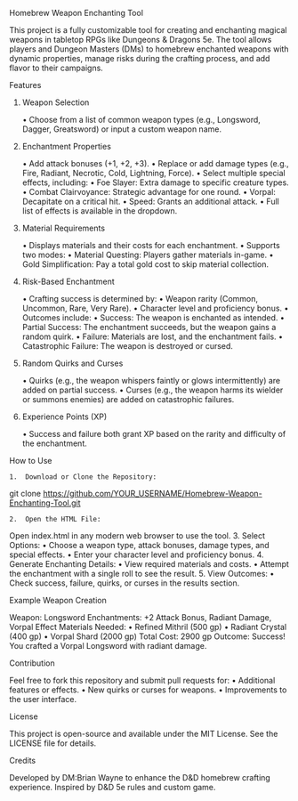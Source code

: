 Homebrew Weapon Enchanting Tool

This project is a fully customizable tool for creating and enchanting magical weapons in tabletop RPGs like Dungeons & Dragons 5e. The tool allows players and Dungeon Masters (DMs) to homebrew enchanted weapons with dynamic properties, manage risks during the crafting process, and add flavor to their campaigns.

Features

1. Weapon Selection

	•	Choose from a list of common weapon types (e.g., Longsword, Dagger, Greatsword) or input a custom weapon name.

2. Enchantment Properties

	•	Add attack bonuses (+1, +2, +3).
	•	Replace or add damage types (e.g., Fire, Radiant, Necrotic, Cold, Lightning, Force).
	•	Select multiple special effects, including:
	•	Foe Slayer: Extra damage to specific creature types.
	•	Combat Clairvoyance: Strategic advantage for one round.
	•	Vorpal: Decapitate on a critical hit.
	•	Speed: Grants an additional attack.
	•	Full list of effects is available in the dropdown.

3. Material Requirements

	•	Displays materials and their costs for each enchantment.
	•	Supports two modes:
	•	Material Questing: Players gather materials in-game.
	•	Gold Simplification: Pay a total gold cost to skip material collection.

4. Risk-Based Enchantment

	•	Crafting success is determined by:
	•	Weapon rarity (Common, Uncommon, Rare, Very Rare).
	•	Character level and proficiency bonus.
	•	Outcomes include:
	•	Success: The weapon is enchanted as intended.
	•	Partial Success: The enchantment succeeds, but the weapon gains a random quirk.
	•	Failure: Materials are lost, and the enchantment fails.
	•	Catastrophic Failure: The weapon is destroyed or cursed.

5. Random Quirks and Curses

	•	Quirks (e.g., the weapon whispers faintly or glows intermittently) are added on partial success.
	•	Curses (e.g., the weapon harms its wielder or summons enemies) are added on catastrophic failures.

6. Experience Points (XP)

	•	Success and failure both grant XP based on the rarity and difficulty of the enchantment.

How to Use

	1.	Download or Clone the Repository:

git clone https://github.com/YOUR_USERNAME/Homebrew-Weapon-Enchanting-Tool.git


	2.	Open the HTML File:
Open index.html in any modern web browser to use the tool.
	3.	Select Options:
	•	Choose a weapon type, attack bonuses, damage types, and special effects.
	•	Enter your character level and proficiency bonus.
	4.	Generate Enchanting Details:
	•	View required materials and costs.
	•	Attempt the enchantment with a single roll to see the result.
	5.	View Outcomes:
	•	Check success, failure, quirks, or curses in the results section.

Example Weapon Creation

Weapon: Longsword
Enchantments: +2 Attack Bonus, Radiant Damage, Vorpal Effect
Materials Needed:
	•	Refined Mithril (500 gp)
	•	Radiant Crystal (400 gp)
	•	Vorpal Shard (2000 gp)
Total Cost: 2900 gp
Outcome: Success! You crafted a Vorpal Longsword with radiant damage.

Contribution

Feel free to fork this repository and submit pull requests for:
	•	Additional features or effects.
	•	New quirks or curses for weapons.
	•	Improvements to the user interface.

License

This project is open-source and available under the MIT License. See the LICENSE file for details.

Credits

Developed by DM:Brian Wayne to enhance the D&D homebrew crafting experience. Inspired by D&D 5e rules and custom game.
